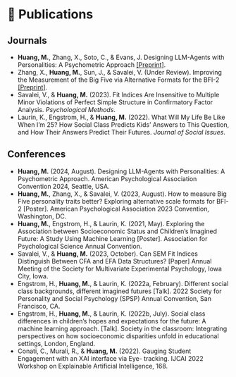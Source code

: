 # 📝 Publications 
## Journals
- **Huang, M.**, Zhang, X., Soto, C., & Evans, J. Designing LLM-Agents with Personalities: A Psychometric Approach [[Preprint]](https://arxiv.org/abs/2410.19238).
- Zhang, X., **Huang, M.**, Sun, J., & Savalei, V. (Under Review). Improving the Measurement of the Big Five via Alternative Formats for the BFI-2 [[Preprint]](https://osf.io/preprints/osf/p493y).
- Savalei, V., & **Huang, M.** (2023). Fit Indices Are Insensitive to Multiple Minor Violations of Perfect Simple Structure in Confirmatory Factor Analysis. *Psychological Methods*.
- Laurin, K., Engstrom, H., & **Huang, M.** (2022). What Will My Life Be Like When I’m 25? How Social Class Predicts Kids’ Answers to This Question, and How Their Answers Predict Their Futures. *Journal of Social Issues*.
## Conferences
- **Huang, M.** (2024, August). Designing LLM-Agents with Personalities: A Psychometric Approach. American Psychological Association Convention 2024, Seattle, USA.
- **Huang, M.**, Zhang, X., & Savalei, V. (2023, August). How to measure Big Five personality traits better? Exploring alternative scale formats for BFI-2 [Poster]. American Psychological Association 2023 Convention, Washington, DC.
- **Huang, M.**, Engstrom, H., & Laurin, K. (2021, May). Exploring the Association between Socioeconomic Status and Children’s Imagined Future: A Study Using Machine Learning [Poster]. Association for Psychological Science Annual Convention.
- Savalei, V., & **Huang, M.** (2023, October). Can SEM Fit Indices Distinguish Between CFA and EFA Data Structures? [Paper] Annual Meeting of the Society for Multivariate Experimental Psychology, Iowa City, Iowa.
- Engstrom, H., **Huang, M.**, & Laurin, K. (2022a, February). Different social class backgrounds, different imagined futures [Talk]. 2022 Society for Personality and Social Psychology (SPSP) Annual Convention, San Francisco, CA.
- Engstrom, H., **Huang, M.**, & Laurin, K. (2022b, July). Social class differences in children’s hopes and expectations for the future: A machine learning approach. [Talk]. Society in the classroom: Integrating perspectives on how socioeconomic disparities unfold in educational settings, London, England.
- Conati, C., Murali, R., & **Huang, M.** (2022). Gauging Student Engagement with an XAI interface via Eye- tracking. IJCAI 2022 Workshop on Explainable Artificial Intelligence, 168.
